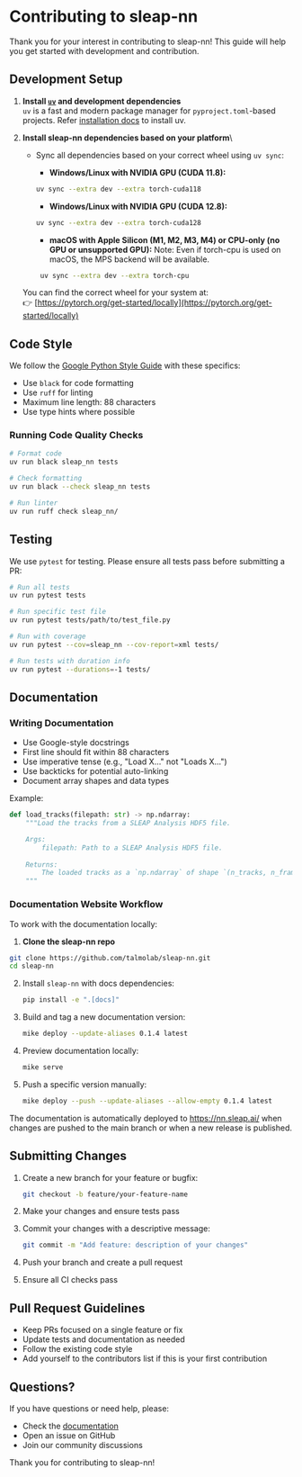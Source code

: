 # Contributing to sleap-nn

Thank you for your interest in contributing to sleap-nn! This guide will help you get started with development and contribution.

## Development Setup

1. **Install [`uv`](https://github.com/astral-sh/uv) and development dependencies**  
   `uv` is a fast and modern package manager for `pyproject.toml`-based projects. Refer [installation docs](https://docs.astral.sh/uv/getting-started/installation/) to install uv.

2. **Install sleap-nn dependencies based on your platform**\

   - Sync all dependencies based on your correct wheel using `uv sync`:
     - **Windows/Linux with NVIDIA GPU (CUDA 11.8):**

      ```bash
      uv sync --extra dev --extra torch-cuda118
      ```

      - **Windows/Linux with NVIDIA GPU (CUDA 12.8):**

      ```bash
      uv sync --extra dev --extra torch-cuda128
      ```
     
     - **macOS with Apple Silicon (M1, M2, M3, M4) or CPU-only (no GPU or unsupported GPU):** 
     Note: Even if torch-cpu is used on macOS, the MPS backend will be available.
     ```bash
      uv sync --extra dev --extra torch-cpu
      ```

   You can find the correct wheel for your system at:\
   👉 [https://pytorch.org/get-started/locally](https://pytorch.org/get-started/locally)


## Code Style

We follow the [Google Python Style Guide](https://google.github.io/styleguide/pyguide.html) with these specifics:

- Use `black` for code formatting
- Use `ruff` for linting
- Maximum line length: 88 characters
- Use type hints where possible

### Running Code Quality Checks

```bash
# Format code
uv run black sleap_nn tests

# Check formatting
uv run black --check sleap_nn tests

# Run linter
uv run ruff check sleap_nn/
```

## Testing

We use `pytest` for testing. Please ensure all tests pass before submitting a PR:

```bash
# Run all tests
uv run pytest tests

# Run specific test file
uv run pytest tests/path/to/test_file.py

# Run with coverage
uv run pytest --cov=sleap_nn --cov-report=xml tests/

# Run tests with duration info
uv run pytest --durations=-1 tests/
```

## Documentation

### Writing Documentation

- Use Google-style docstrings
- First line should fit within 88 characters
- Use imperative tense (e.g., "Load X..." not "Loads X...")
- Use backticks for potential auto-linking
- Document array shapes and data types

Example:
```python
def load_tracks(filepath: str) -> np.ndarray:
    """Load the tracks from a SLEAP Analysis HDF5 file.

    Args:
        filepath: Path to a SLEAP Analysis HDF5 file.
    
    Returns:
        The loaded tracks as a `np.ndarray` of shape `(n_tracks, n_frames, n_nodes, 2)`.
    """
```

### Documentation Website Workflow

To work with the documentation locally:

1. **Clone the sleap-nn repo**

```bash
git clone https://github.com/talmolab/sleap-nn.git
cd sleap-nn
```

2. Install `sleap-nn` with docs dependencies:
   ```bash
   pip install -e ".[docs]"
   ```

3. Build and tag a new documentation version:
   ```bash
   mike deploy --update-aliases 0.1.4 latest
   ```

4. Preview documentation locally:
   ```bash
   mike serve
   ```

5. Push a specific version manually:
   ```bash
   mike deploy --push --update-aliases --allow-empty 0.1.4 latest
   ```

The documentation is automatically deployed to https://nn.sleap.ai/ when changes are pushed to the main branch or when a new release is published.

## Submitting Changes

1. Create a new branch for your feature or bugfix:
   ```bash
   git checkout -b feature/your-feature-name
   ```

2. Make your changes and ensure tests pass

3. Commit your changes with a descriptive message:
   ```bash
   git commit -m "Add feature: description of your changes"
   ```

4. Push your branch and create a pull request

5. Ensure all CI checks pass

## Pull Request Guidelines

- Keep PRs focused on a single feature or fix
- Update tests and documentation as needed
- Follow the existing code style
- Add yourself to the contributors list if this is your first contribution

## Questions?

If you have questions or need help, please:
- Check the [documentation](https://nn.sleap.ai/)
- Open an issue on GitHub
- Join our community discussions

Thank you for contributing to sleap-nn!